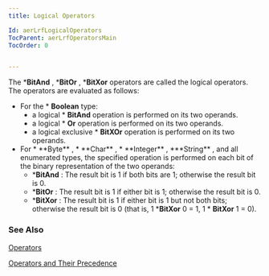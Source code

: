 ```yaml
---
title: Logical Operators

Id: aerLrfLogicalOperators
TocParent: aerLrfOperatorsMain
TocOrder: 0


---
```


The ***BitAnd** , ***BitOr** , ***BitXor** operators are called the logical operators. The operators are evaluated as follows: 

- For the * **Boolean**  type:
                <ul type="disc">
                    <li>
                        a logical * **BitAnd** 
                        operation is performed on its two operands.
- a logical * **Or** 
                        operation is performed on its two operands.
- a logical exclusive * **BitXOr** operation is performed on its two 	operands.

</li>
            <li>
                For * **Byte** , * **Char** , * **Integer** , ***String** , and
                all enumerated types, the specified operation is performed on each bit of the
                binary representation of the two operands:

- ***BitAnd** : The result bit is 1 if both bits are 1; otherwise the result bit is 0.
- ***BitOr** : The result bit is 1 if either bit is 1; otherwise the result bit is 0.
- ***BitXor** : The result bit is 1 if either bit is 1 but not both bits; 	otherwise the result bit is 0 (that is, 1 ***BitXor**  0 = 1, 1 * **BitXor** 
                        1 = 0).

</li>
        </ul>

### See Also
[Operators](ecrLrfOperatorsMain.html)

[Operators and Their Precedence](Expression_Operators_and_their_Precedence.html) 
